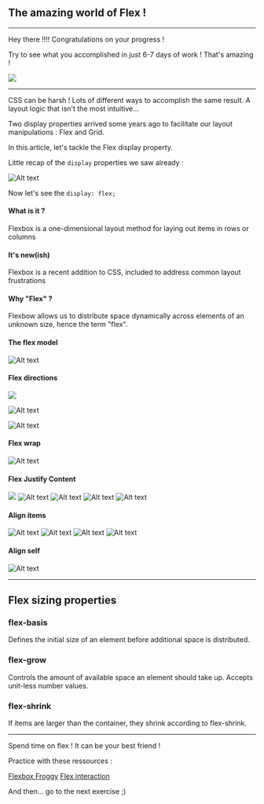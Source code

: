 ## The amazing world of Flex !

---

Hey there !!!! Congratulations on your progress !

Try to see what you accomplished in just 6-7 days of work ! That's amazing !

![](https://media.giphy.com/media/hZx2b9pzxcQT1dzVji/giphy.gif)

---

CSS can be harsh ! Lots of different ways to accomplish the same result. A layout logic that isn't the most intuitive…

Two display properties arrived some years ago to facilitate our layout manipulations : Flex and Grid.

In this article, let's tackle the Flex display property.

Little recap of the `display` properties we saw already :

![Alt text](image-2.png)

Now let's see the `display: flex;`

#### What is it ?

Flexbox is a one-dimensional layout method for laying out items in rows or columns

#### It's new(ish)

Flexbox is a recent addition to CSS, included to address common layout frustrations

#### Why "Flex" ?

Flexbow allows us to distribute space dynamically across elements of an unknown size, hence the term "flex".

#### The flex model

![Alt text](image-3.png)

#### Flex directions

![](image-5.png)

![Alt text](image-6.png)

![Alt text](image-7.png)

#### Flex wrap

![Alt text](image-8.png)

#### Flex Justify Content

![](image-9.png)
![Alt text](image-10.png)
![Alt text](image-11.png)
![Alt text](image-12.png)
![Alt text](image-13.png)

#### Align items

![Alt text](image-14.png)
![Alt text](image-15.png)
![Alt text](image-16.png)
![Alt text](image-17.png)

#### Align self

![Alt text](image-19.png)

---

## Flex sizing properties

### flex-basis

Defines the initial size of an element before additional space is distributed.

### flex-grow

Controls the amount of available space an element should take up. Accepts unit-less number values.

### flex-shrink

If items are larger than the container, they shrink according to flex-shrink.

---

Spend time on flex ! It can be your best friend !

Practice with these ressources :

[Flexbox Froggy](https://flexboxfroggy.com/)
[Flex interaction](https://codepen.io/enxaneta/pen/adLPwv)

And then... go to the next exercise ;)
